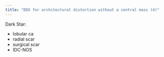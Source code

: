 ```yaml
---
title: "DDX for architectural distortion without a central mass (4)"
---
```

Dark Star:
- lobular ca
- radial scar
- surgical scar
- IDC-NOS

